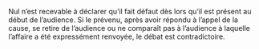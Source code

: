 Nul n’est recevable à déclarer qu’il fait défaut dès lors qu’il est présent au début de l’audience.
Si le prévenu, après avoir répondu à l’appel de la cause, se retire de l’audience ou ne comparaît pas à l’audience à laquelle l’affaire a été expressément renvoyée, le débat est contradictoire.